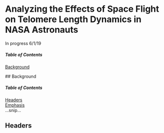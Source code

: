 # Analyzing the Effects of Space Flight on Telomere Length Dynamics in NASA Astronauts

In progress 6/1/19 




##### Table of Contents
[Background](#https://github.com/j-Luxton/NASA-astronauts-telomeres-chromosomes#background)


 
<a name="background"/>
## Background


##### Table of Contents  
[Headers](#headers)  
[Emphasis](#emphasis)  
...snip...    
<a name="headers"/>
## Headers
